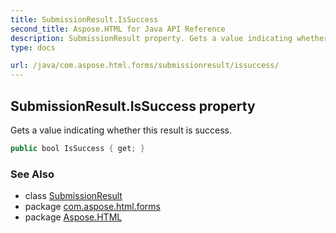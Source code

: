```yaml
---
title: SubmissionResult.IsSuccess
second_title: Aspose.HTML for Java API Reference
description: SubmissionResult property. Gets a value indicating whether this result is success
type: docs

url: /java/com.aspose.html.forms/submissionresult/issuccess/
---
```

## SubmissionResult.IsSuccess property

Gets a value indicating whether this result is success.

```java
public bool IsSuccess { get; }
```

### See Also

* class [SubmissionResult](../)
* package [com.aspose.html.forms](../../../com.aspose.html.forms/)
* package [Aspose.HTML](../../../)
